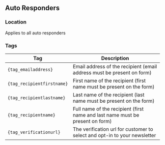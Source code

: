 ## Auto Responders

### Location

Applies to all auto responders

### Tags

Tag | Description
--- | ---
`{tag_emailaddress}` | Email address of the recipient (email address must be present on form)
`{tag_recipientfirstname}` | First name of the recipient (first name must be present on the form)
`{tag_recipientlastname}` |Last name of the recipient (last name must be present on the form)
`{tag_recipientname}` | Full name of the recipient (first name and last name must be present on form)
`{tag_verificationurl}` |The verification url for customer to select and opt-in to your newsletter
